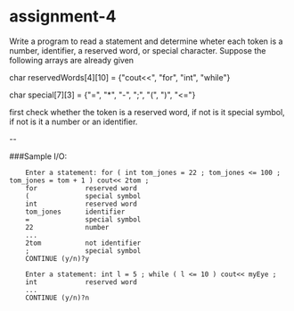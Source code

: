 # assignment-4

Write a program to read a statement and determine wheter each token is a number, identifier, a reserved word, or special character. Suppose the following arrays are already given

char reservedWords[4][10] = {"cout<<", "for", "int", "while"}

char special[7][3] = {"=", "*", "-", ";", "(", ")", "<="}

first check whether the token is a reserved word, if not is it special symbol, if not is it a number or an identifier.

--

###Sample I/O:

        Enter a statement: for ( int tom_jones = 22 ; tom_jones <= 100 ; tom_jones = tom + 1 ) cout<< 2tom ;
        for            reserved word
        (              special symbol
        int            reserved word
        tom_jones      identifier
        =              special symbol
        22             number
        ...
        2tom           not identifier
        ;              special symbol
        CONTINUE (y/n)?y
        
        Enter a statement: int l = 5 ; while ( l <= 10 ) cout<< myEye ;
        int            reserved word
        ...
        CONTINUE (y/n)?n
